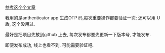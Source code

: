
[参考这个个文章](https://juejin.cn/post/7039140144250617887)

我用的是anthenticator app 生成OTP 码,每次重要操作都要验证一次; 还可以用 U 盾, 这个没用过.

最好是把项目先放到github 上去, 每次发布都要先更新一下版本号, 才能发布.

即便发布成功, 线上也看不到, 可能需要验证吧.
